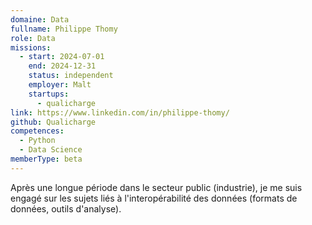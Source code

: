```yaml
---
domaine: Data
fullname: Philippe Thomy
role: Data
missions:
  - start: 2024-07-01
    end: 2024-12-31
    status: independent
    employer: Malt
    startups:
      - qualicharge
link: https://www.linkedin.com/in/philippe-thomy/
github: Qualicharge
competences:
  - Python
  - Data Science
memberType: beta
---
```

Après une longue période dans le secteur public (industrie), je me suis engagé sur les sujets liés à l'interopérabilité des données (formats de données, outils d'analyse).